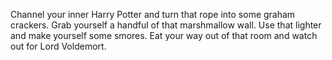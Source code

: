 Channel your inner Harry Potter and turn that rope into some graham crackers.
Grab yourself a handful of that marshmallow wall.
Use that lighter and make yourself some smores.
Eat your way out of that room and watch out for Lord Voldemort.
